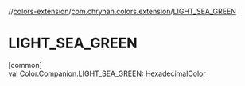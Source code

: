 //[colors-extension](../../index.md)/[com.chrynan.colors.extension](index.md)/[LIGHT_SEA_GREEN](-l-i-g-h-t_-s-e-a_-g-r-e-e-n.md)

# LIGHT_SEA_GREEN

[common]\
val [Color.Companion](../../../colors-core/colors-core/com.chrynan.colors/-color/-companion/index.md).[LIGHT_SEA_GREEN](-l-i-g-h-t_-s-e-a_-g-r-e-e-n.md): [HexadecimalColor](../../../colors-core/colors-core/com.chrynan.colors/-hexadecimal-color/index.md)
